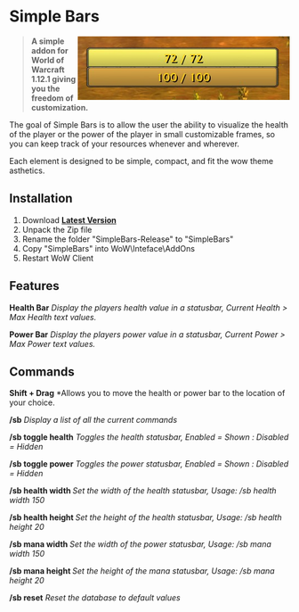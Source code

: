 # Simple Bars

<img src="Media/display.jpg" float="right" align="right">

> **A simple addon for World of Warcraft 1.12.1 giving you the freedom of customization.**

The goal of Simple Bars is to allow the user the ability to visualize the health of the player or the power of the player in small customizable frames, so you can keep track of your resources whenever and wherever.

Each element is designed to be simple, compact, and fit the wow theme asthetics.

## Installation
1. Download **[Latest Version](https://github.com/Beardedrasta/SimpleBars/releases/tag/Release)**
2. Unpack the Zip file
3. Rename the folder "SimpleBars-Release" to "SimpleBars"
4. Copy "SimpleBars" into WoW\Inteface\AddOns
5. Restart WoW Client

## Features

**Health Bar**
*Display the players health value in a statusbar, Current Health > Max Health text values.*

**Power Bar**
*Display the players power value in a statusbar, Current Power > Max Power text values.*

## Commands

**Shift + Drag**
*Allows you to move the health or power bar to the location of your choice.

**/sb**
*Display a list of all the current commands*

**/sb toggle health**
*Toggles the health statusbar, Enabled = Shown : Disabled = Hidden*

**/sb toggle power**
*Toggles the power statusbar, Enabled = Shown : Disabled = Hidden*

**/sb health width <value>**
*Set the width of the health statusbar, Usage: /sb health width 150*

**/sb health height <value>**
*Set the height of the health statusbar, Usage: /sb health height 20*

**/sb mana width <value>**
*Set the width of the power statusbar, Usage: /sb mana width 150*

**/sb mana height <value>**
*Set the height of the mana statusbar, Usage: /sb mana height 20*

**/sb reset**
*Reset the database to default values*




